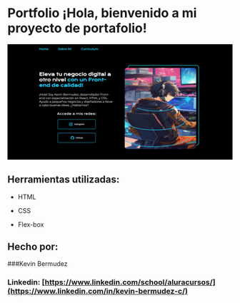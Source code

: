 # Portfolio ¡Hola, bienvenido a mi proyecto de portafolio!

![imagen](https://raw.githubusercontent.com//KevinBermudezC/Curso-1-ONE/main/assets/img/Screenshot.png)

## Herramientas utilizadas:

* HTML

* CSS

* Flex-box

## Hecho por:

###Kevin Bermudez

### Linkedin: [https://www.linkedin.com/school/aluracursos/](https://www.linkedin.com/in/kevin-bermudez-c/)
